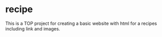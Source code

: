 # recipe
This is a TOP project for creating a basic website with html for a recipes including link and images. 